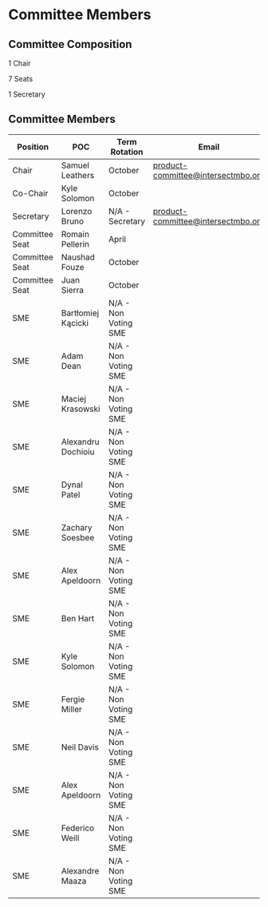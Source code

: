 # Committee Members

## Committee Composition

1 Chair

7 Seats

1 Secretary



## Committee Members

<table><thead><tr><th width="202">Position</th><th width="194">POC</th><th>Term Rotation</th><th>Email</th></tr></thead><tbody><tr><td>Chair</td><td>Samuel Leathers</td><td>October</td><td><a href="mailto:product-committee@intersectmbo.org">product-committee@intersectmbo.org</a></td></tr><tr><td>Co-Chair</td><td>Kyle Solomon</td><td>October</td><td></td></tr><tr><td>Secretary</td><td>Lorenzo Bruno</td><td>N/A - Secretary</td><td><a href="mailto:product-committee@intersectmbo.org">product-committee@intersectmbo.org</a></td></tr><tr><td>Committee Seat</td><td>Romain Pellerin</td><td>April</td><td></td></tr><tr><td>Committee Seat</td><td>Naushad Fouze </td><td>October</td><td></td></tr><tr><td>Committee Seat</td><td>Juan Sierra</td><td>October</td><td></td></tr><tr><td>SME</td><td>Bartłomiej Kącicki</td><td>N/A - Non Voting SME</td><td></td></tr><tr><td>SME</td><td>Adam Dean</td><td>N/A - Non Voting SME</td><td></td></tr><tr><td>SME</td><td>Maciej Krasowski</td><td>N/A - Non Voting SME</td><td></td></tr><tr><td>SME</td><td>Alexandru Dochioiu</td><td>N/A - Non Voting SME</td><td></td></tr><tr><td>SME</td><td>Dynal Patel</td><td>N/A - Non Voting SME</td><td></td></tr><tr><td>SME</td><td>Zachary Soesbee</td><td>N/A - Non Voting SME</td><td></td></tr><tr><td>SME</td><td>Alex Apeldoorn</td><td>N/A - Non Voting SME</td><td></td></tr><tr><td>SME</td><td>Ben Hart</td><td>N/A - Non Voting SME</td><td></td></tr><tr><td>SME</td><td>Kyle Solomon</td><td>N/A - Non Voting SME</td><td></td></tr><tr><td>SME</td><td>Fergie Miller</td><td>N/A - Non Voting SME</td><td></td></tr><tr><td>SME</td><td>Neil Davis</td><td>N/A - Non Voting SME</td><td></td></tr><tr><td>SME</td><td>Alex Apeldoorn</td><td>N/A - Non Voting SME</td><td></td></tr><tr><td>SME</td><td>Federico Weill</td><td>N/A - Non Voting SME</td><td></td></tr><tr><td>SME</td><td>Alexandre Maaza</td><td>N/A - Non Voting SME</td><td></td></tr></tbody></table>

